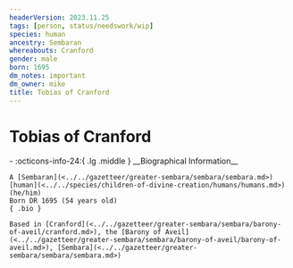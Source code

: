 ```yaml
---
headerVersion: 2023.11.25
tags: [person, status/needswork/wip]
species: human
ancestry: Sembaran
whereabouts: Cranford
gender: male
born: 1695
dm_notes: important
dm_owner: mike
title: Tobias of Cranford
---
```

# Tobias of Cranford
<div class="grid cards ext-narrow-margin ext-one-column" markdown>
- :octicons-info-24:{ .lg .middle } __Biographical Information__

    A [Sembaran](<../../gazetteer/greater-sembara/sembara/sembara.md>) [human](<../../species/children-of-divine-creation/humans/humans.md>) (he/him)  
    Born DR 1695 (54 years old)  
    { .bio }

    Based in [Cranford](<../../gazetteer/greater-sembara/sembara/barony-of-aveil/cranford.md>), the [Barony of Aveil](<../../gazetteer/greater-sembara/sembara/barony-of-aveil/barony-of-aveil.md>), [Sembara](<../../gazetteer/greater-sembara/sembara/sembara.md>)
</div>


